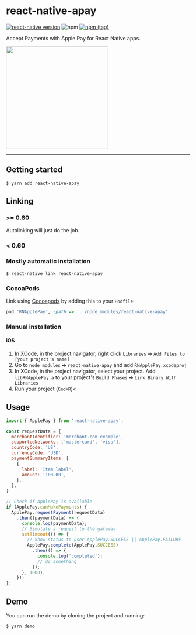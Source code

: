 
# react-native-apay
[![react-native version](https://img.shields.io/badge/react--native-0.41-0ba7d3.svg?style=flat-square)](https://github.com/facebook/react-native/releases/tag/v0.41.0)
![npm](https://img.shields.io/npm/dw/react-native-apay.svg?style=flat-square)
[![npm (tag)](https://img.shields.io/npm/v/react-native-apay/latest.svg?style=flat-square)](https://github.com/busfor/react-native-apay/tree/master)

Accept Payments with Apple Pay for React Native apps.

<div>
<img width="280px" src="simulator.gif" />
</div>

---

## Getting started

`$ yarn add react-native-apay`

## Linking 

### >= 0.60

Autolinking will just do the job.

### < 0.60

### Mostly automatic installation

`$ react-native link react-native-apay`

### CocoaPods

Link using [Cocoapods](https://cocoapods.org) by adding this to your `Podfile`:

```ruby
pod 'RNApplePay', :path => '../node_modules/react-native-apay'
```

### Manual installation


#### iOS

1. In XCode, in the project navigator, right click `Libraries` ➜ `Add Files to [your project's name]`
2. Go to `node_modules` ➜ `react-native-apay` and add `RNApplePay.xcodeproj`
3. In XCode, in the project navigator, select your project. Add `libRNApplePay.a` to your project's `Build Phases` ➜ `Link Binary With Libraries`
4. Run your project (`Cmd+R`)<


## Usage
```javascript
import { ApplePay } from 'react-native-apay';

const requestData = {
  merchantIdentifier: 'merchant.com.example',
  supportedNetworks: ['mastercard', 'visa'],
  countryCode: 'US',
  currencyCode: 'USD',
  paymentSummaryItems: [
    {
      label: 'Item label',
      amount: '100.00',
    },
  ],
}

// Check if ApplePay is available
if (ApplePay.canMakePayments) {
  ApplePay.requestPayment(requestData)
    .then((paymentData) => {
      console.log(paymentData);
      // Simulate a request to the gateway
      setTimeout(() => {
        // Show status to user ApplePay.SUCCESS || ApplePay.FAILURE
        ApplePay.complete(ApplePay.SUCCESS)
          .then(() => {
            console.log('completed');
            // do something
          });
      }, 1000);
    });
};
```

## Demo
You can run the demo by cloning the project and running:

`$ yarn demo`
